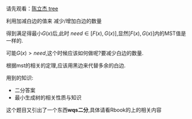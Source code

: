 

请先观看：[陈立杰 tree](http://www.tsinsen.com/resources/Train2012-test-clj-tree.pdf)

利用加减白边的值来 减少/增加白边的数量

得到满足得最小$G(x)$后,此时 $need \in [F(x),G(x)]$,显然$[F(x),G(x)]$内的MST值是一样的.

可能$G(x) > need$,这个时候应该如何做呢?要减少白边的数量.

根据mst的相关的定理,应该用黑边来代替多余的白边.

用到的知识:

 - 二分答案
 - 最小生成树的相关性质与知识


这个题目又引出了一个东西**wqs二分**,具体请看Rbook的上的相关内容
